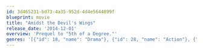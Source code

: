 ```yaml
---
id: 3d465231-bd73-4a35-952d-4d4e5644899f
blueprint: movie
title: "Amidst the Devil's Wings"
release_date: '2014-12-01'
overview: 'Prequel to "5th of a Degree."'
genres: '[{"id": 18, "name": "Drama"}, {"id": 28, "name": "Action"}, {"id": 80, "name": "Crime"}]'
---
```

